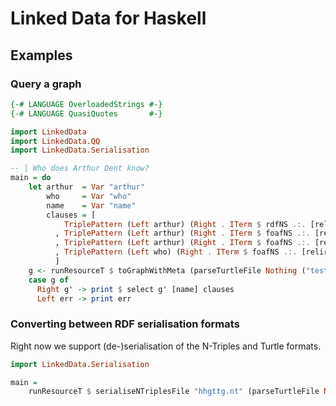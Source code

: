 # Linked Data for Haskell

## Examples

### Query a graph

```haskell
{-# LANGUAGE OverloadedStrings #-}
{-# LANGUAGE QuasiQuotes       #-}

import LinkedData
import LinkedData.QQ
import LinkedData.Serialisation

-- | Who does Arthur Dent know?
main = do
    let arthur  = Var "arthur"
        who     = Var "who"
        name    = Var "name"
        clauses = [
            TriplePattern (Left arthur) (Right . ITerm $ rdfNS .:. [reliri|type|]) (Right . ITerm $ foafNS .:. [reliri|Person|])
          , TriplePattern (Left arthur) (Right . ITerm $ foafNS .:. [reliri|name|]) (Right (plainL "Arthur Dent"))
          , TriplePattern (Left arthur) (Right . ITerm $ foafNS .:. [reliri|knows|]) (Left who)
          , TriplePattern (Left who) (Right . ITerm $ foafNS .:. [reliri|name|]) (Left name)
          ]
    g <- runResourceT $ toGraphWithMeta (parseTurtleFile Nothing ("test/hhgttg.ttl"))
    case g of
      Right g' -> print $ select g' [name] clauses
      Left err -> print err
```

### Converting between RDF serialisation formats

Right now we support (de-)serialisation of the N-Triples and Turtle formats.

```haskell
import LinkedData.Serialisation

main =
    runResourceT $ serialiseNTriplesFile "hhgttg.nt" (parseTurtleFile Nothing "test/hhgttg.ttl")
```
